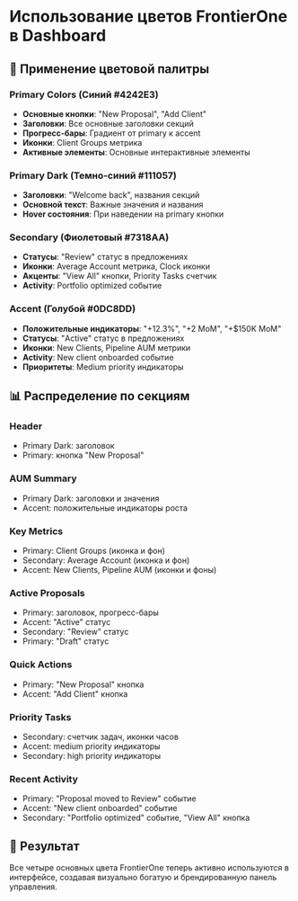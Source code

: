 # Использование цветов FrontierOne в Dashboard

## 🎨 Применение цветовой палитры

### Primary Colors (Синий #4242E3)
- **Основные кнопки**: "New Proposal", "Add Client"
- **Заголовки**: Все основные заголовки секций
- **Прогресс-бары**: Градиент от primary к accent
- **Иконки**: Client Groups метрика
- **Активные элементы**: Основные интерактивные элементы

### Primary Dark (Темно-синий #111057)
- **Заголовки**: "Welcome back", названия секций
- **Основной текст**: Важные значения и названия
- **Hover состояния**: При наведении на primary кнопки

### Secondary (Фиолетовый #7318AA)
- **Статусы**: "Review" статус в предложениях
- **Иконки**: Average Account метрика, Clock иконки
- **Акценты**: "View All" кнопки, Priority Tasks счетчик
- **Activity**: Portfolio optimized событие

### Accent (Голубой #0DC8DD)
- **Положительные индикаторы**: "+12.3%", "+2 MoM", "+$150K MoM"
- **Статусы**: "Active" статус в предложениях
- **Иконки**: New Clients, Pipeline AUM метрики
- **Activity**: New client onboarded событие
- **Приоритеты**: Medium priority индикаторы

## 📊 Распределение по секциям

### Header
- Primary Dark: заголовок
- Primary: кнопка "New Proposal"

### AUM Summary
- Primary Dark: заголовки и значения
- Accent: положительные индикаторы роста

### Key Metrics
- Primary: Client Groups (иконка и фон)
- Secondary: Average Account (иконка и фон)
- Accent: New Clients, Pipeline AUM (иконки и фоны)

### Active Proposals
- Primary: заголовок, прогресс-бары
- Accent: "Active" статус
- Secondary: "Review" статус
- Primary: "Draft" статус

### Quick Actions
- Primary: "New Proposal" кнопка
- Accent: "Add Client" кнопка

### Priority Tasks
- Secondary: счетчик задач, иконки часов
- Accent: medium priority индикаторы
- Secondary: high priority индикаторы

### Recent Activity
- Primary: "Proposal moved to Review" событие
- Accent: "New client onboarded" событие
- Secondary: "Portfolio optimized" событие, "View All" кнопка

## 🎯 Результат
Все четыре основных цвета FrontierOne теперь активно используются в интерфейсе, создавая визуально богатую и брендированную панель управления.
